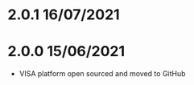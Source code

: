 2.0.1 16/07/2021
================

2.0.0 15/06/2021
================
 * VISA platform open sourced and moved to GitHub
